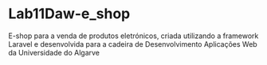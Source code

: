 # Lab11Daw-e_shop
E-shop para a venda de produtos eletrónicos, criada utilizando a framework Laravel e desenvolvida para a cadeira de Desenvolvimento Aplicações Web da Universidade do Algarve
